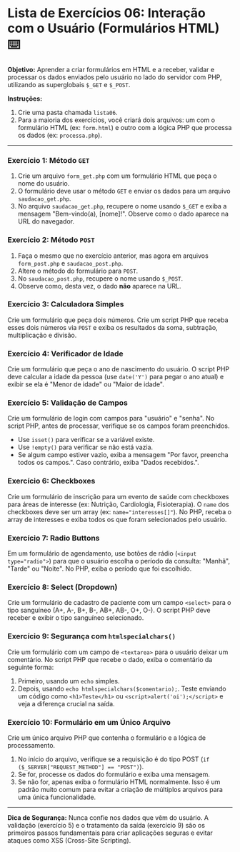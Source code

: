 # Lista de Exercícios 06: Interação com o Usuário (Formulários HTML) ⌨️

**Objetivo:** Aprender a criar formulários em HTML e a receber, validar e processar os dados enviados pelo usuário no lado do servidor com PHP, utilizando as superglobais `$_GET` e `$_POST`.

**Instruções:**
1.  Crie uma pasta chamada `lista06`.
2.  Para a maioria dos exercícios, você criará dois arquivos: um com o formulário HTML (ex: `form.html`) e outro com a lógica PHP que processa os dados (ex: `processa.php`).

---

### Exercício 1: Método `GET`
1.  Crie um arquivo `form_get.php` com um formulário HTML que peça o nome do usuário.
2.  O formulário deve usar o método `GET` e enviar os dados para um arquivo `saudacao_get.php`.
3.  No arquivo `saudacao_get.php`, recupere o nome usando `$_GET` e exiba a mensagem "Bem-vindo(a), [nome]!". Observe como o dado aparece na URL do navegador.

### Exercício 2: Método `POST`
1.  Faça o mesmo que no exercício anterior, mas agora em arquivos `form_post.php` e `saudacao_post.php`.
2.  Altere o método do formulário para `POST`.
3.  No `saudacao_post.php`, recupere o nome usando `$_POST`.
4.  Observe como, desta vez, o dado **não** aparece na URL.

### Exercício 3: Calculadora Simples
Crie um formulário que peça dois números. Crie um script PHP que receba esses dois números via `POST` e exiba os resultados da soma, subtração, multiplicação e divisão.

### Exercício 4: Verificador de Idade
Crie um formulário que peça o ano de nascimento do usuário. O script PHP deve calcular a idade da pessoa (use `date('Y')` para pegar o ano atual) e exibir se ela é "Menor de idade" ou "Maior de idade".

### Exercício 5: Validação de Campos
Crie um formulário de login com campos para "usuário" e "senha". No script PHP, antes de processar, verifique se os campos foram preenchidos.
* Use `isset()` para verificar se a variável existe.
* Use `!empty()` para verificar se não está vazia.
* Se algum campo estiver vazio, exiba a mensagem "Por favor, preencha todos os campos.". Caso contrário, exiba "Dados recebidos.".

### Exercício 6: Checkboxes
Crie um formulário de inscrição para um evento de saúde com checkboxes para áreas de interesse (ex: Nutrição, Cardiologia, Fisioterapia). O `name` dos checkboxes deve ser um array (ex: `name="interesses[]"`). No PHP, receba o array de interesses e exiba todos os que foram selecionados pelo usuário.

### Exercício 7: Radio Buttons
Em um formulário de agendamento, use botões de rádio (`<input type="radio">`) para que o usuário escolha o período da consulta: "Manhã", "Tarde" ou "Noite". No PHP, exiba o período que foi escolhido.

### Exercício 8: Select (Dropdown)
Crie um formulário de cadastro de paciente com um campo `<select>` para o tipo sanguíneo (A+, A-, B+, B-, AB+, AB-, O+, O-). O script PHP deve receber e exibir o tipo sanguíneo selecionado.

### Exercício 9: Segurança com `htmlspecialchars()`
Crie um formulário com um campo de `<textarea>` para o usuário deixar um comentário. No script PHP que recebe o dado, exiba o comentário da seguinte forma:
1.  Primeiro, usando um `echo` simples.
2.  Depois, usando `echo htmlspecialchars($comentario);`.
Teste enviando um código como `<h1>Teste</h1>` ou `<script>alert('oi');</script>` e veja a diferença crucial na saída.

### Exercício 10: Formulário em um Único Arquivo
Crie um único arquivo PHP que contenha o formulário e a lógica de processamento.
1.  No início do arquivo, verifique se a requisição é do tipo POST (`if ($_SERVER["REQUEST_METHOD"] == "POST")`).
2.  Se for, processe os dados do formulário e exiba uma mensagem.
3.  Se não for, apenas exiba o formulário HTML normalmente.
Isso é um padrão muito comum para evitar a criação de múltiplos arquivos para uma única funcionalidade.

---

**Dica de Segurança:** Nunca confie nos dados que vêm do usuário. A validação (exercício 5) e o tratamento da saída (exercício 9) são os primeiros passos fundamentais para criar aplicações seguras e evitar ataques como XSS (Cross-Site Scripting).


